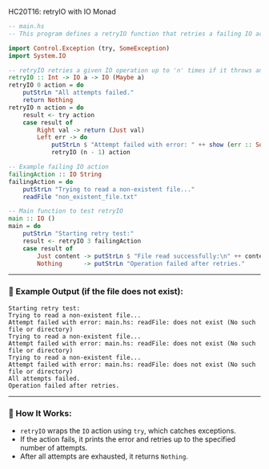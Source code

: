 HC20T16: retryIO with IO Monad

```haskell
-- main.hs
-- This program defines a retryIO function that retries a failing IO action.

import Control.Exception (try, SomeException)
import System.IO

-- retryIO retries a given IO operation up to 'n' times if it throws an exception
retryIO :: Int -> IO a -> IO (Maybe a)
retryIO 0 action = do
    putStrLn "All attempts failed."
    return Nothing
retryIO n action = do
    result <- try action
    case result of
        Right val -> return (Just val)
        Left err -> do
            putStrLn $ "Attempt failed with error: " ++ show (err :: SomeException)
            retryIO (n - 1) action

-- Example failing IO action
failingAction :: IO String
failingAction = do
    putStrLn "Trying to read a non-existent file..."
    readFile "non_existent_file.txt"

-- Main function to test retryIO
main :: IO ()
main = do
    putStrLn "Starting retry test:"
    result <- retryIO 3 failingAction
    case result of
        Just content -> putStrLn $ "File read successfully:\n" ++ content
        Nothing      -> putStrLn "Operation failed after retries."
```

---

### 🧪 Example Output (if the file does not exist):

```
Starting retry test:
Trying to read a non-existent file...
Attempt failed with error: main.hs: readFile: does not exist (No such file or directory)
Trying to read a non-existent file...
Attempt failed with error: main.hs: readFile: does not exist (No such file or directory)
Trying to read a non-existent file...
Attempt failed with error: main.hs: readFile: does not exist (No such file or directory)
All attempts failed.
Operation failed after retries.
```

---

### 📌 How It Works:

* `retryIO` wraps the `IO` action using `try`, which catches exceptions.
* If the action fails, it prints the error and retries up to the specified number of attempts.
* After all attempts are exhausted, it returns `Nothing`.
